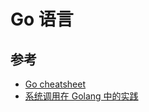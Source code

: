 # Go 语言

## 参考

* [Go cheatsheet](https://devhints.io/go)
* [系统调用在 Golang 中的实践](https://wweir.cc/post/%E7%B3%BB%E7%BB%9F%E8%B0%83%E7%94%A8%E5%9C%A8-golang-%E4%B8%AD%E7%9A%84%E5%AE%9E%E8%B7%B5/)
